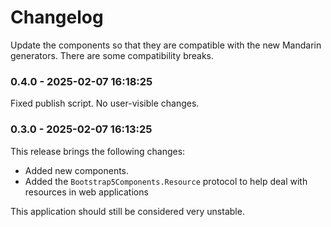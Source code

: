 # Changelog

<!-- changes - write changes below -->

Update the components so that they are compatible with the
new Mandarin generators. There are some compatibility breaks.

### 0.4.0 - 2025-02-07 16:18:25

Fixed publish script. No user-visible changes.


### 0.3.0 - 2025-02-07 16:13:25

This release brings the following changes:

  * Added new components.
  * Added the `Bootstrap5Components.Resource` protocol to help
    deal with resources in web applications

This application should still be considered very unstable.

